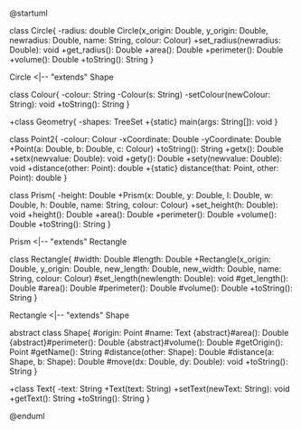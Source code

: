 @startuml

class Circle{
	-radius: double
	Circle(x_origin: Double, y_origin: Double, newradius: Double, name: String, colour: Colour)
	+set_radius(newradius: Double): void
	+get_radius(): Double
	+area(): Double
	+perimeter(): Double
	+volume(): Double
	+toString(): String
}

Circle <|-- "extends" Shape

class Colour{
	-colour: String
	-Colour(s: String)
	-setColour(newColour: String): void
	+toString(): String
}

+class Geometry{
	-shapes: TreeSet<Shape>
	+{static} main(args: String[]): void
}

class Point2{
	-colour: Colour
	-xCoordinate: Double
	-yCoordinate: Double
	+Point(a: Double, b: Double, c: Colour)
	+toString(): String
	+getx(): Double
	+setx(newvalue: Double): void
	+gety(): Double
	+sety(newvalue: Double): void
	+distance(other: Point): double
	+{static} distance(that: Point, other: Point): double
}

class Prism{
	-height: Double
	+Prism(x: Double, y: Double, l: Double, w: Double, h: Double, name: String, colour: Colour)
	+set_height(h: Double): void
	+height(): Double
	+area(): Double
	+perimeter(): Double
	+volume(): Double
	+toString(): String
}

Prism <|-- "extends" Rectangle

class Rectangle{
	#width: Double
	#length: Double
	+Rectangle(x_origin: Double, y_origin: Double, new_length: Double, new_width: Double, name: String, colour: Colour)
	#set_length(newlength: Double): void
	#get_length(): Double
	#area(): Double
	#perimeter(): Double
	#volume(): Double
	+toString(): String
}

Rectangle <|-- "extends" Shape


abstract class Shape{
	#origin: Point
	#name: Text
	{abstract}#area(): Double
	{abstract}#perimeter(): Double
	{abstract}#volume(): Double
	#getOrigin(): Point
	#getName(): String
	#distance(other: Shape): Double
	#distance(a: Shape, b: Shape): Double
	#move(dx: Double, dy: Double): void
	+toString(): String
}

+class Text{
	-text: String
	+Text(text: String)
	+setText(newText: String): void
	+getText(): String
	+toString(): String
}






@enduml